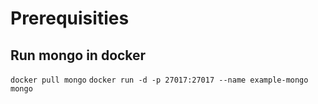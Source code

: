 # Prerequisities
## Run mongo in docker
`docker pull mongo`
`docker run -d -p 27017:27017 --name example-mongo mongo`
